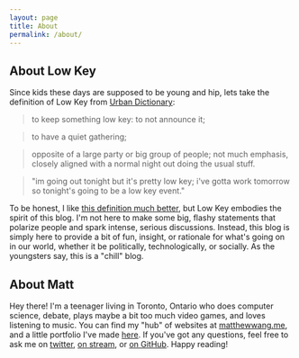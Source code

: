 ```yaml
---
layout: page
title: About
permalink: /about/
---
```


## About Low Key

Since kids these days are supposed to be young and hip, lets take the definition of Low Key from [Urban Dictionary](http://www.urbandictionary.com/define.php?term=low+key&defid=1312270):

> to keep something low key: to not announce it;

> to have a quiet gathering;

> opposite of a large party or big group of people; not much emphasis, closely aligned with a normal night out doing the usual stuff.

> "im going out tonight but it's pretty low key; i've gotta work tomorrow so tonight's going to be a low key event."

To be honest, I like [this definition much better](http://www.urbandictionary.com/define.php?term=low+key&defid=2721080), but Low Key embodies the spirit of this blog. I'm not here to make some big, flashy statements that polarize people and spark intense, serious discussions. Instead, this blog is simply here to provide a bit of fun, insight, or rationale for what's going on in our world, whether it be politically, technologically, or socially. As the youngsters say, this is a "chill" blog.

## About Matt

Hey there! I'm a teenager living in Toronto, Ontario who does computer science, debate, plays maybe a bit too much video games, and loves listening to music. You can find my "hub" of websites at [matthewwang.me](http://matthewwang.me), and a little portfolio I've made [here](http://matthewwang.me/dmcs/portfolio-prototype). If you've got any questions, feel free to ask me on [twitter](http://twitter.com/malsf21), [on stream](http://twitch.tv/malsf21), or [on GitHub](http://github.com/malsf21). Happy reading!
